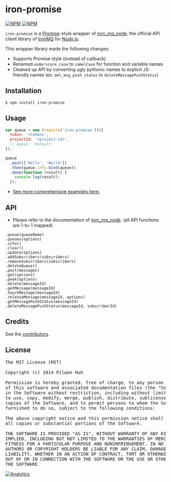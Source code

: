 # iron-promise


[![NPM](https://nodei.co/npm/iron-promise.png?downloads=false&stars=false)](https://npmjs.org/package/iron-promise) [![NPM](https://nodei.co/npm-dl/iron-promise.png?months=6)](https://npmjs.org/package/iron-promise)

`iron-promise` is a [Promise](https://developer.mozilla.org/en-US/docs/Web/JavaScript/Reference/Global_Objects/Promise)-style wrapper of [iron_mq_node](https://github.com/iron-io/iron_mq_node), the official API client library of [IronMQ](http://www.iron.io/mq) for [Node.js](http://nodejs.org/).

This wrapper library made the following changes:

* Supports Promise style (instead of callback)
* Renamed `underscore_case` to `camelCase` for function and variable names
* Cleaned up API by converting ugly pythonic names to explicit JS-friendly names (ex: `del_msg_push_status` to `deleteMessagePushStatus`)


## Installation

    $ npm install iron-promise


## Usage

```js
var queue = new (require('iron-promise'))({
  token: '<token>',
  projectId: '<project-id>',
  // queue: 'default'
});

queue
  .post(['Hello', 'World'])
  .then(queue.info.bind(queue))
  .done(function (result) {
    console.log(result);
  });
```

* [See more comprehensive examples here.](https://github.com/pilwon/node-iron-promise/tree/master/examples)


## API

* Please refer to the documentation of [iron_mq_node](https://github.com/iron-io/iron_mq_node). (all API functions are 1-to-1 mapped)

```text
.queue(queueName)
.queues(options)
.info()
.clear()
.update(options)
.addSubscribers(subscribers)
.removeSubscribers(subscribers)
.deleteQueue()
.post(messages)
.get(options)
.peek(options)
.delete(messageId)
.getMessage(messageId)
.touchMessage(messageId)
.releaseMessage(messageId, options)
.getMessagePushStatus(messageId)
.deleteMessagePushStatus(messageId, subscriberId)
```


## Credits

  See the [contributors](https://github.com/pilwon/node-iron-promise/graphs/contributors).


## License

<pre>
The MIT License (MIT)

Copyright (c) 2014 Pilwon Huh

Permission is hereby granted, free of charge, to any person obtaining a copy
of this software and associated documentation files (the "Software"), to deal
in the Software without restriction, including without limitation the rights
to use, copy, modify, merge, publish, distribute, sublicense, and/or sell
copies of the Software, and to permit persons to whom the Software is
furnished to do so, subject to the following conditions:

The above copyright notice and this permission notice shall be included in
all copies or substantial portions of the Software.

THE SOFTWARE IS PROVIDED "AS IS", WITHOUT WARRANTY OF ANY KIND, EXPRESS OR
IMPLIED, INCLUDING BUT NOT LIMITED TO THE WARRANTIES OF MERCHANTABILITY,
FITNESS FOR A PARTICULAR PURPOSE AND NONINFRINGEMENT. IN NO EVENT SHALL THE
AUTHORS OR COPYRIGHT HOLDERS BE LIABLE FOR ANY CLAIM, DAMAGES OR OTHER
LIABILITY, WHETHER IN AN ACTION OF CONTRACT, TORT OR OTHERWISE, ARISING FROM,
OUT OF OR IN CONNECTION WITH THE SOFTWARE OR THE USE OR OTHER DEALINGS IN
THE SOFTWARE.
</pre>


[![Analytics](https://ga-beacon.appspot.com/UA-47034562-20/node-iron-promise/readme?pixel)](https://github.com/pilwon/node-iron-promise)
